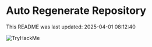 # Auto Regenerate Repository

This README was last updated: 2025-04-01 08:12:40

 ![TryHackMe](https://tryhackme.com/badge/533634)